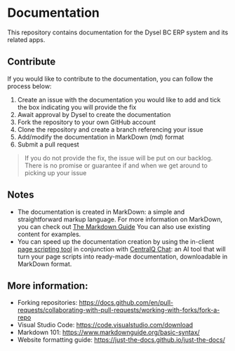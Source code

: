 # Documentation
This repository contains documentation for the Dysel BC ERP system and its related apps. 

## Contribute
If you would like to contribute to the documentation, you can follow the process below:
1. Create an issue with the documentation you would like to add and tick the box indicating you will provide the fix
2. Await approval by Dysel to create the documentation
3. Fork the repository to your own GitHub account
4. Clone the repository and create a branch referencing your issue
5. Add/modify the documentation in MarkDown (md) format
6. Submit a pull request

> If you do not provide the fix, the issue will be put on our backlog.  
> There is no promise or guarantee if and when we get around to picking up your issue

## Notes
- The documentation is created in MarkDown: a simple and straightforward markup language. For more information on MarkDown, you can check out [The Markdown Guide](https://www.markdownguide.org/) You can also use existing content for examples.
- You can speed up the documentation creation by using the in-client [page scripting tool](https://learn.microsoft.com/en-us/dynamics365/business-central/dev-itpro/developer/devenv-page-scripting) in conjunction with [CentralQ Chat](https://appsource.microsoft.com/en-us/product/dynamics-365-business-central/PUBID.katson_com|AID.centralq-chat|PAPPID.98a1b34c-3b9e-445a-b39b-47b5f35b80b2): an AI tool that will turn your page scripts into ready-made documentation, downloadable in MarkDown format.

## More information:
- Forking repositories: https://docs.github.com/en/pull-requests/collaborating-with-pull-requests/working-with-forks/fork-a-repo
- Visual Studio Code: https://code.visualstudio.com/download
- Markdown 101: https://www.markdownguide.org/basic-syntax/
- Website formatting guide: https://just-the-docs.github.io/just-the-docs/